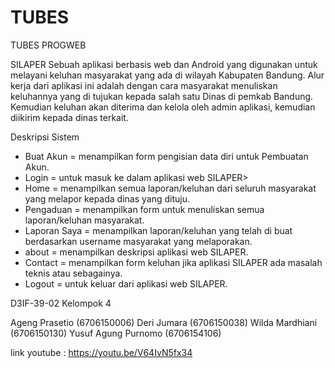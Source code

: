 # TUBES
TUBES PROGWEB

SILAPER
     Sebuah aplikasi berbasis web dan Android yang digunakan 
untuk melayani keluhan masyarakat yang ada di wilayah Kabupaten Bandung.
     Alur kerja dari aplikasi ini adalah dengan cara masyarakat menuliskan 
keluhannya yang di tujukan kepada salah satu Dinas di pemkab Bandung. Kemudian 
keluhan akan diterima dan kelola oleh admin aplikasi, kemudian diikirim kepada 
dinas terkait.

Deskripsi Sistem

- Buat Akun = 
	menampilkan form pengisian data diri untuk Pembuatan Akun.
- Login = 
	untuk masuk ke dalam aplikasi web SILAPER>
- Home = 
	menampilkan semua laporan/keluhan dari seluruh masyarakat yang melapor kepada dinas yang dituju.
- Pengaduan = 
	menampilkan form untuk menuliskan semua laporan/keluhan masyarakat.
- Laporan Saya = 
	menampilkan laporan/keluhan yang telah di buat berdasarkan username masyarakat yang melaporakan.
- about = 
	menampilkan deskripsi aplikasi web SILAPER.
- Contact = 
	menampilkan form  keluhan jika aplikasi SILAPER ada masalah teknis atau sebagainya.
- Logout = 
	untuk keluar dari aplikasi web SILAPER. 



D3IF-39-02
Kelompok 4

Ageng Prasetio (6706150006)
Deri Jumara (6706150038)
Wilda Mardhiani (6706150130)
Yusuf Agung Purnomo (6706154106)

link youtube : https://youtu.be/V64IvN5fx34
